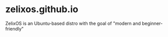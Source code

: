 # zelixos.github.io
ZelixOS is an Ubuntu-based distro with the goal of "modern and beginner-friendly"
